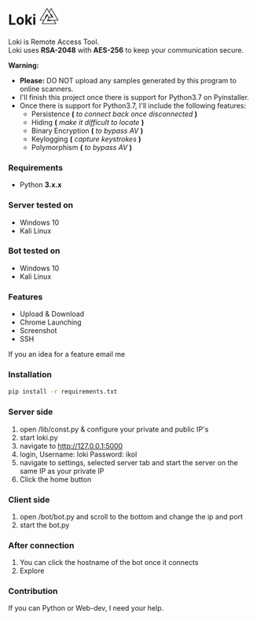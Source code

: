 # Loki <img src="/static/img/favicon.png" width="40" height="35">

Loki is Remote Access Tool.<br/>
Loki uses **RSA-2048** with **AES-256** to keep your communication secure.

__Warning:__ 
* **Please:** DO NOT upload any samples generated by this program to online scanners.
* I'll finish this project once there is support for Python3.7 on Pyinstaller.
* Once there is support for Python3.7, I'll include the following features:
    * Persistence **(** *to connect back once disconnected* **)** 
    * Hiding **(** *make it difficult to locate* **)**
    * Binary Encryption **(** *to bypass AV* **)**
    * Keylogging **(** *capture keystrokes* **)**
    * Polymorphism **(** *to bypass AV* **)**      

### Requirements
* Python **3.x.x**

### Server tested on
* Windows 10
* Kali Linux

### Bot tested on
* Windows 10
* Kali Linux

### Features
* Upload & Download
* Chrome Launching
* Screenshot
* SSH

If you an idea for a feature email me

### Installation
```sh
pip install -r requirements.txt
```

### Server side
1) open /lib/const.py & configure your private and public IP's
2) start loki.py
3) navigate to http://127.0.0.1:5000
4) login, Username: loki Password: ikol
5) navigate to settings, selected server tab and start the server on the same IP as your private IP
6) Click the home button 

### Client side
1) open /bot/bot.py and scroll to the bottom and change the ip and port
2) start the bot.py

### After connection
1) You can click the hostname of the bot once it connects 
2) Explore 

### Contribution
If you can Python or Web-dev, I need your help.
